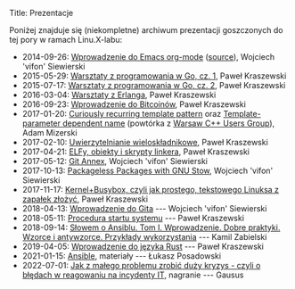 Title: Prezentacje

Poniżej znajduje się (niekompletne) archiwum prezentacji goszczonych
do tej pory w ramach Linu.X-labu:

- 2014-09-26: [Wprowadzenie do Emacs org-mode][1] ([source][2]), Wojciech 'vifon' Siewierski
- 2015-05-29: [Warsztaty z programowania w Go, cz. 1][3], Paweł Kraszewski
- 2015-07-17: [Warsztaty z programowania w Go, cz. 2][4], Paweł Kraszewski
- 2016-03-04: [Warsztaty z Erlanga][5], Paweł Kraszewski
- 2016-09-23: [Wprowadzenie do Bitcoinów][6], Paweł Kraszewski
- 2017-01-20: [Curiously recurring template pattern][7] oraz [Template-parameter dependent name][8] (powtórka z [Warsaw C++ Users Group](http://cpp.mimuw.edu.pl/)), Adam Mizerski
- 2017-02-10: [Uwierzytelnianie wieloskładnikowe][9], Paweł Kraszewski
- 2017-04-21: [ELFy, obiekty i skrypty linkera][10], Paweł Kraszewski
- 2017-05-12: [Git Annex][11], Wojciech 'vifon' Siewierski
- 2017-10-13: [Packageless Packages with GNU Stow][12], Wojciech 'vifon' Siewierski
- 2017-11-17: [Kernel+Busybox, czyli jak prostego, tekstowego Linuksa z zapałek złożyć][13], Paweł Kraszewski
- 2018-04-13: [Wprowadzenie do Gita][14] --- Wojciech 'vifon' Siewierski
- 2018-05-11: [Procedura startu systemu][15] --- Paweł Kraszewski
- 2018-09-14: [Słowem o Ansiblu. Tom I.  Wprowadzenie. Dobre
praktyki. Wzorce i antywzorce. Przykłady wykorzystania][16] --- Kamil Zabielski
- 2019-04-05: [Wprowadzenie do języka Rust][17] --- Paweł Kraszewski
- 2021-01-15: [Ansible][18], materiały --- Łukasz Posadowski
- 2022-07-01: [Jak z małego problemu zrobić duży kryzys - czyli o błędach w reagowaniu na incydenty IT][19], nagranie --- Gausus

[1]: {static}/static/slideshows/org-mode/org-mode.html
[2]: {static}/static/slideshows/org-mode/org-mode.org
[3]: https://github.com/p-kraszewski/linux-w-bramie/tree/master/2015-05-29-Go
[4]: https://github.com/p-kraszewski/linux-w-bramie/tree/master/2015-07-17-Go
[5]: https://github.com/p-kraszewski/LwB-20160304-Erlang
[6]: {static}/static/slideshows/BitCoin%20prezentacja.pdf
[7]: {static}/static/slideshows/crtp.pdf
[8]: {static}/static/slideshows/template-parameter.pdf
[9]: {static}/static/slideshows/2FA/index.html
[10]: https://github.com/p-kraszewski/LwB-20170421-linking/blob/master/Prezentacja.pdf
[11]: {static}/static/slideshows/git-annex/index.html
[12]: {static}/static/slideshows/stow/index.html
[13]: https://github.com/p-kraszewski/LwB-20171117-Linux-z-zapalek
[14]: {static}/static/slideshows/git-1/index.html
[15]: https://github.com/p-kraszewski/LinuXLab-20180511-Boot
[16]: https://github.com/lintops/ansible-sample-repository
[17]: https://github.com/LinuX-lab/20180208-Rust
[18]: https://repo.baszarek.pl/ansible/master/
[19]: https://wiki.baszarek.pl/lib/exe/fetch.php?media=lxl_001.mp3
